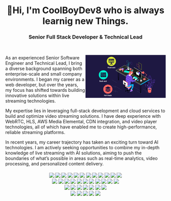<h1 align="center">👋Hi, I'm CoolBoyDev8 who is always learnig new Things.</h1>
<h3 align="center">Senior Full Stack Developer & Technical Lead</h3>

<br />

<p><img align="right" width="50%" src="fullstack.gif" alt="CoolBoyDev" /></p>

<p>As an experienced Senior Software Engineer and Technical Lead, I bring a diverse background spanning both enterprise-scale and small company environments. I began my career as a web developer, but over the years, my focus has shifted towards building innovative solutions within live streaming technologies. </p>
<p>My expertise lies in leveraging full-stack development and cloud services to build and optimize video streaming solutions. I have deep experience with WebRTC, HLS, AWS Media Elemental, CDN integration, and video player technologies, all of which have enabled me to create high-performance, reliable streaming platforms.</p>
<p>In recent years, my career trajectory has taken an exciting turn toward AI technologies. I am actively seeking opportunities to combine my in-depth knowledge of live streaming with AI solutions, aiming to push the boundaries of what’s possible in areas such as real-time analytics, video processing, and personalized content delivery.</p>

#### <div align="center"> ![](https://img.shields.io/badge/React-blue) ![](https://img.shields.io/badge/ReactNative-blue) ![](https://img.shields.io/badge/Flutter-blue) ![](https://img.shields.io/badge/Expo.io-blue) ![](https://img.shields.io/badge/Next.js-blue) ![](https://img.shields.io/badge/Vue.js-blue) ![](https://img.shields.io/badge/TailwindCSS-blue) ![](https://img.shields.io/badge/AntDesign-blue) ![](https://img.shields.io/badge/MaterialUI-blue) ![](https://img.shields.io/badge/Bootstrap-blue) ![](https://img.shields.io/badge/ShadcnUI-blue) ![](https://img.shields.io/badge/UI/UX-blue) <br /> ![](https://img.shields.io/badge/Node.js-green) ![](https://img.shields.io/badge/ExpressJs-green) ![](https://img.shields.io/badge/GraphQL-green) ![](https://img.shields.io/badge/NestJs-green) ![](https://img.shields.io/badge/PHP-green) ![](https://img.shields.io/badge/Python-green) ![](https://img.shields.io/badge/Django-green) ![](https://img.shields.io/badge/Flask-green) ![](https://img.shields.io/badge/Laravel-green) ![](https://img.shields.io/badge/TypeScript-green) ![](https://img.shields.io/badge/JavaScript-green) <br /> ![](https://img.shields.io/badge/AI-red) ![](https://img.shields.io/badge/OpenAI-red) ![](https://img.shields.io/badge/ChatGPT-red) ![](https://img.shields.io/badge/LLM-red) ![](https://img.shields.io/badge/LangChain-red) ![](https://img.shields.io/badge/AIChatBot-red) ![](https://img.shields.io/badge/GenerativeAI-red) <br /> ![](https://img.shields.io/badge/MySQL-purple) ![](https://img.shields.io/badge/PostgreSQL-purple) ![](https://img.shields.io/badge/Firebase-purple) ![](https://img.shields.io/badge/Supabase-purple) ![](https://img.shields.io/badge/MongoDB-purple) </div>

</p>
